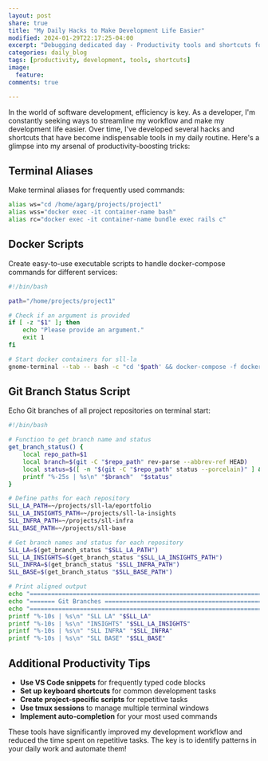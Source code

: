 ```yaml
---
layout: post
share: true
title: "My Daily Hacks to Make Development Life Easier"
modified: 2024-01-29T22:17:25-04:00
excerpt: "Debugging dedicated day - Productivity tools and shortcuts for developers"
categories: daily_blog
tags: [productivity, development, tools, shortcuts]
image:
  feature: 
comments: true

---
```


In the world of software development, efficiency is key. As a developer, I'm constantly seeking ways to streamline my workflow and make my development life easier. Over time, I've developed several hacks and shortcuts that have become indispensable tools in my daily routine. Here's a glimpse into my arsenal of productivity-boosting tricks:

## Terminal Aliases

Make terminal aliases for frequently used commands:

```bash
alias ws="cd /home/agarg/projects/project1"
alias wss="docker exec -it container-name bash"
alias rc="docker exec -it container-name bundle exec rails c"
```

## Docker Scripts

Create easy-to-use executable scripts to handle docker-compose commands for different services:

```bash
#!/bin/bash

path="/home/projects/project1"

# Check if an argument is provided
if [ -z "$1" ]; then
    echo "Please provide an argument."
    exit 1
fi

# Start docker containers for sll-la
gnome-terminal --tab -- bash -c "cd '$path' && docker-compose -f docker-compose.dev.yml up $1"
```

## Git Branch Status Script

Echo Git branches of all project repositories on terminal start:

```bash
#!/bin/bash

# Function to get branch name and status
get_branch_status() {
    local repo_path=$1
    local branch=$(git -C "$repo_path" rev-parse --abbrev-ref HEAD)
    local status=$([ -n "$(git -C "$repo_path" status --porcelain)" ] && echo "Local changes present" || echo "no local changes")
    printf "%-25s | %s\n" "$branch"  "$status"
}

# Define paths for each repository
SLL_LA_PATH=~/projects/sll-la/eportfolio
SLL_LA_INSIGHTS_PATH=~/projects/sll-la-insights
SLL_INFRA_PATH=~/projects/sll-infra
SLL_BASE_PATH=~/projects/sll-base

# Get branch names and status for each repository
SLL_LA=$(get_branch_status "$SLL_LA_PATH")
SLL_LA_INSIGHTS=$(get_branch_status "$SLL_LA_INSIGHTS_PATH")
SLL_INFRA=$(get_branch_status "$SLL_INFRA_PATH")
SLL_BASE=$(get_branch_status "$SLL_BASE_PATH")

# Print aligned output
echo "==================================================================="
echo "======= Git Branches =============================================="
echo "==================================================================="
printf "%-10s | %s\n" "SLL LA" "$SLL_LA"
printf "%-10s | %s\n" "INSIGHTS" "$SLL_LA_INSIGHTS"
printf "%-10s | %s\n" "SLL INFRA" "$SLL_INFRA"
printf "%-10s | %s\n" "SLL BASE" "$SLL_BASE"
```

## Additional Productivity Tips

- **Use VS Code snippets** for frequently typed code blocks
- **Set up keyboard shortcuts** for common development tasks
- **Create project-specific scripts** for repetitive tasks
- **Use tmux sessions** to manage multiple terminal windows
- **Implement auto-completion** for your most used commands

These tools have significantly improved my development workflow and reduced the time spent on repetitive tasks. The key is to identify patterns in your daily work and automate them!
